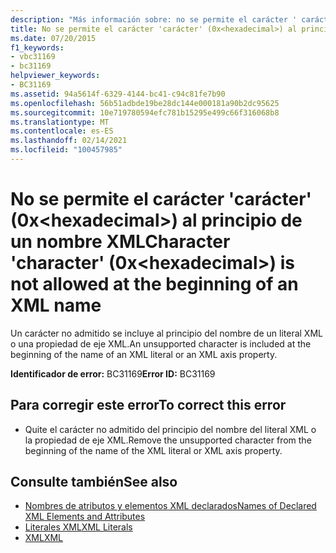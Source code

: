 ```yaml
---
description: "Más información sobre: no se permite el carácter ' carácter ' (0x <hexadecimal> ) al principio de un nombre XML"
title: No se permite el carácter 'carácter' (0x<hexadecimal>) al principio de un nombre XML
ms.date: 07/20/2015
f1_keywords:
- vbc31169
- bc31169
helpviewer_keywords:
- BC31169
ms.assetid: 94a5614f-6329-4144-bc41-c94c81fe7b90
ms.openlocfilehash: 56b51adbde19be28dc144e000181a90b2dc95625
ms.sourcegitcommit: 10e719780594efc781b15295e499c66f316068b8
ms.translationtype: MT
ms.contentlocale: es-ES
ms.lasthandoff: 02/14/2021
ms.locfileid: "100457985"
---
```

# <a name="character-character-0xhexadecimal-is-not-allowed-at-the-beginning-of-an-xml-name"></a><span data-ttu-id="4a66b-103">No se permite el carácter 'carácter' (0x\<hexadecimal>) al principio de un nombre XML</span><span class="sxs-lookup"><span data-stu-id="4a66b-103">Character 'character' (0x\<hexadecimal>) is not allowed at the beginning of an XML name</span></span>

<span data-ttu-id="4a66b-104">Un carácter no admitido se incluye al principio del nombre de un literal XML o una propiedad de eje XML.</span><span class="sxs-lookup"><span data-stu-id="4a66b-104">An unsupported character is included at the beginning of the name of an XML literal or an XML axis property.</span></span>  
  
 <span data-ttu-id="4a66b-105">**Identificador de error:** BC31169</span><span class="sxs-lookup"><span data-stu-id="4a66b-105">**Error ID:** BC31169</span></span>  
  
## <a name="to-correct-this-error"></a><span data-ttu-id="4a66b-106">Para corregir este error</span><span class="sxs-lookup"><span data-stu-id="4a66b-106">To correct this error</span></span>  
  
- <span data-ttu-id="4a66b-107">Quite el carácter no admitido del principio del nombre del literal XML o la propiedad de eje XML.</span><span class="sxs-lookup"><span data-stu-id="4a66b-107">Remove the unsupported character from the beginning of the name of the XML literal or XML axis property.</span></span>  
  
## <a name="see-also"></a><span data-ttu-id="4a66b-108">Consulte también</span><span class="sxs-lookup"><span data-stu-id="4a66b-108">See also</span></span>

- [<span data-ttu-id="4a66b-109">Nombres de atributos y elementos XML declarados</span><span class="sxs-lookup"><span data-stu-id="4a66b-109">Names of Declared XML Elements and Attributes</span></span>](../programming-guide/language-features/xml/names-of-declared-xml-elements-and-attributes.md)
- [<span data-ttu-id="4a66b-110">Literales XML</span><span class="sxs-lookup"><span data-stu-id="4a66b-110">XML Literals</span></span>](../language-reference/xml-literals/index.md)
- [<span data-ttu-id="4a66b-111">XML</span><span class="sxs-lookup"><span data-stu-id="4a66b-111">XML</span></span>](../programming-guide/language-features/xml/index.md)
